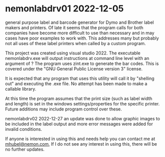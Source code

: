 # nemonlabdrv01 2022-12-05
general purpose label and barcode generator for Dymo and Brother label makers and printers. Of late it seems that the program calls for both companies have become more difficult to use than necessary and in may cases have poor examples to work with. This addresses many but probably not all uses of these label printers when called by a custom program.

This project was created using visual studio 2022. The executable nemonlabdrv.exe will output instructions at command line level with an argument of ?
The program uses zint.exe to generate the bar codes. This is covered under the "GNU General Public License version 3" license. 

It is expected that any program that uses this utility will call it by "shelling out" and executing the .exe file. No attempt has been made to make a callable library.

At this time the program assumes that the print size (such as label width and length) is set in the windows settings/properties for the specific printer. Future additions may include program control over these.

nemonlabdrv02  2022-12-27
an update was done to allow graphic images to be included in the label output and more error messages were added for invalid conditions.

If anyone is interested in using this and needs help you can contact me at mhubel@nemon.com, If I do not see any interest in using this, there will be no further updates.
